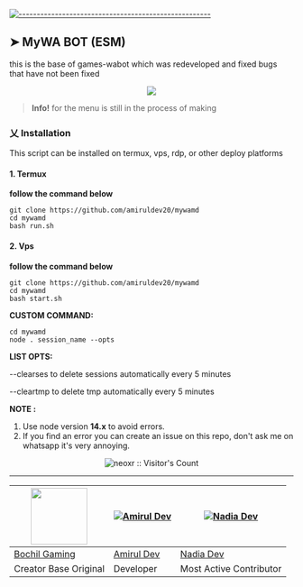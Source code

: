 [![-----------------------------------------------------](https://raw.githubusercontent.com/andreasbm/readme/master/assets/lines/colored.png)](#table-of-contents)

## ➤ MyWA BOT (ESM)

this is the base of games-wabot which was redeveloped and fixed bugs that have not been fixed

<p align="center">
<img width="" src="https://img.shields.io/github/repo-size/amiruldev20/wabotjs?color=green&label=Repo%20Size&style=for-the-badge&logo=appveyor">
</p>

> **Info!** for the menu is still in the process of making

### 乂  Installation

This script can be installed on termux, vps, rdp, or other deploy platforms

#### 1. Termux

**follow the command below**

```
git clone https://github.com/amiruldev20/mywamd
cd mywamd
bash run.sh
```

#### 2. Vps

**follow the command below**

```
git clone https://github.com/amiruldev20/mywamd
cd mywamd
bash start.sh
```

**CUSTOM COMMAND:**
```
cd mywamd
node . session_name --opts
```

**LIST OPTS:**

--clearses
to delete sessions automatically every 5 minutes

--cleartmp
to delete tmp automatically every 5 minutes

**NOTE :** 

1. Use node version **14.x** to avoid errors.
2. If you find an error you can create an issue on this repo, don't ask me on whatsapp it's very annoying.

<p align="center"><img src="https://profile-counter.glitch.me/{amiruldev20}/count.svg" alt="neoxr :: Visitor's Count" /></p>

---------

<a href="https://github.com/BochilGaming"><img src="https://github.com/BochilGaming.png?size=100" width="100" height="100"></a> | [![Amirul Dev](https://github.com/amiruldev20.png?size=100)](https://github.com/amiruldev20) | [![Nadia Dev](https://github.com/nadiadev7.png?size=100)](https://github.com/nadiadev7)
----|----|----
[Bochil Gaming](https://github.com) | [Amirul Dev](https://github.com/amiruldev20) | [Nadia Dev](https://github.com/nadiadev7)
Creator Base Original | Developer | Most Active Contributor

